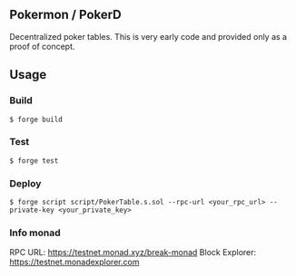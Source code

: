 ## Pokermon / PokerD

Decentralized poker tables.
This is very early code and provided only as a proof of concept.

## Usage

### Build

```shell
$ forge build
```

### Test

```shell
$ forge test
```

### Deploy

```shell
$ forge script script/PokerTable.s.sol --rpc-url <your_rpc_url> --private-key <your_private_key>
```

### Info monad

RPC URL: https://testnet.monad.xyz/break-monad
Block Explorer: https://testnet.monadexplorer.com